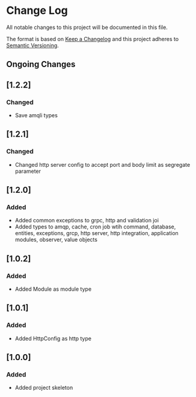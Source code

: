 # Change Log

All notable changes to this project will be documented in this file.

The format is based on [Keep a Changelog](http://keepachangelog.com/)
and this project adheres to [Semantic Versioning](http://semver.org/).

## Ongoing Changes

## [1.2.2]

### Changed

- Save amqli types

## [1.2.1]

### Changed

- Changed http server config to accept port and body limit as segregate parameter

## [1.2.0]

### Added

- Added common exceptions to grpc, http and validation joi
- Added types to amqp, cache, cron job wtih command, database, entities, exceptions, grcp, http server, http integration, application modules, observer, value objects

## [1.0.2]

### Added

- Added Module as module type

## [1.0.1]

### Added

- Added HttpConfig as http type

## [1.0.0]

### Added

- Added project skeleton
